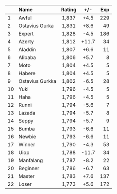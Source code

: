 | |Name|Rating|+/-|Exp|
|-|:---|:----:|:-:|--:|
|1|Awful|1,837|+4.5|229|
|2|Ostavius Gurka|1,831|+8.6|49|
|3|Expert|1,828|-4.5|186|
|4|Azerty|1,812|+11.7|34|
|5|Aladdin|1,807|+6.6|11|
|6|Alibaba|1,806|+5.7|8|
|7|Moto|1,804|+4.5|5|
|8|Habere|1,804|+4.5|5|
|9|Ostavius Gurkka|1,802|-6.5|28|
|10|Yuki|1,796|-4.5|5|
|11|Haha|1,796|-4.5|5|
|12|Runni|1,794|-5.6|7|
|13|Lazada|1,794|-5.7|8|
|14|Seppy|1,794|-5.7|9|
|15|Bumba|1,793|-6.6|11|
|16|Newbie|1,793|-6.6|11|
|17|Winner|1,790|-4.3|53|
|18|Uiop|1,788|-11.7|34|
|19|Manfalang|1,787|-8.2|22|
|20|Beginner|1,786|-6.7|63|
|21|Master|1,783|+7.6|137|
|22|Loser|1,773|+5.6|172|
